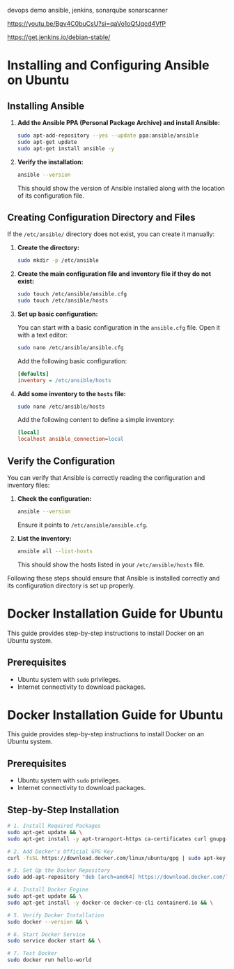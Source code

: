 devops demo ansible, jenkins, sonarqube sonarscanner


https://youtu.be/Bgv4C0buCsU?si=qaVo1oQfJqcd4VfP


https://get.jenkins.io/debian-stable/




# Installing and Configuring Ansible on Ubuntu

## Installing Ansible

1. **Add the Ansible PPA (Personal Package Archive) and install Ansible:**

    ```sh
    sudo apt-add-repository --yes --update ppa:ansible/ansible
    sudo apt-get update
    sudo apt-get install ansible -y
    ```

2. **Verify the installation:**

    ```sh
    ansible --version
    ```

    This should show the version of Ansible installed along with the location of its configuration file.

## Creating Configuration Directory and Files

If the `/etc/ansible/` directory does not exist, you can create it manually:

1. **Create the directory:**

    ```sh
    sudo mkdir -p /etc/ansible
    ```

2. **Create the main configuration file and inventory file if they do not exist:**

    ```sh
    sudo touch /etc/ansible/ansible.cfg
    sudo touch /etc/ansible/hosts
    ```

3. **Set up basic configuration:**

    You can start with a basic configuration in the `ansible.cfg` file. Open it with a text editor:

    ```sh
    sudo nano /etc/ansible/ansible.cfg
    ```

    Add the following basic configuration:

    ```ini
    [defaults]
    inventory = /etc/ansible/hosts
    ```

4. **Add some inventory to the `hosts` file:**

    ```sh
    sudo nano /etc/ansible/hosts
    ```

    Add the following content to define a simple inventory:

    ```ini
    [local]
    localhost ansible_connection=local
    ```

## Verify the Configuration

You can verify that Ansible is correctly reading the configuration and inventory files:

1. **Check the configuration:**

    ```sh
    ansible --version
    ```

    Ensure it points to `/etc/ansible/ansible.cfg`.

2. **List the inventory:**

    ```sh
    ansible all --list-hosts
    ```

    This should show the hosts listed in your `/etc/ansible/hosts` file.

Following these steps should ensure that Ansible is installed correctly and its configuration directory is set up properly.




# Docker Installation Guide for Ubuntu

This guide provides step-by-step instructions to install Docker on an Ubuntu system.

## Prerequisites

- Ubuntu system with `sudo` privileges.
- Internet connectivity to download packages.

# Docker Installation Guide for Ubuntu

This guide provides step-by-step instructions to install Docker on an Ubuntu system.

## Prerequisites

- Ubuntu system with `sudo` privileges.
- Internet connectivity to download packages.

## Step-by-Step Installation

```bash
# 1. Install Required Packages
sudo apt-get update && \
sudo apt-get install -y apt-transport-https ca-certificates curl gnupg-agent software-properties-common && \

# 2. Add Docker's Official GPG Key
curl -fsSL https://download.docker.com/linux/ubuntu/gpg | sudo apt-key add - && \

# 3. Set Up the Docker Repository
sudo add-apt-repository "deb [arch=amd64] https://download.docker.com/linux/ubuntu $(lsb_release -cs) stable" && \

# 4. Install Docker Engine
sudo apt-get update && \
sudo apt-get install -y docker-ce docker-ce-cli containerd.io && \

# 5. Verify Docker Installation
sudo docker --version && \

# 6. Start Docker Service
sudo service docker start && \

# 7. Test Docker
sudo docker run hello-world
